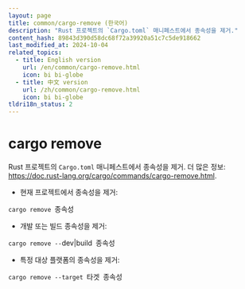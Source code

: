 ```yaml
---
layout: page
title: common/cargo-remove (한국어)
description: "Rust 프로젝트의 `Cargo.toml` 매니페스트에서 종속성을 제거."
content_hash: 89843d390d58dc68f72a39920a51c7c5de918662
last_modified_at: 2024-10-04
related_topics:
  - title: English version
    url: /en/common/cargo-remove.html
    icon: bi bi-globe
  - title: 中文 version
    url: /zh/common/cargo-remove.html
    icon: bi bi-globe
tldri18n_status: 2
---
```

# cargo remove

Rust 프로젝트의 `Cargo.toml` 매니페스트에서 종속성을 제거.
더 많은 정보: <https://doc.rust-lang.org/cargo/commands/cargo-remove.html>.

- 현재 프로젝트에서 종속성을 제거:

`cargo remove `<span class="tldr-var badge badge-pill bg-dark-lm bg-white-dm text-white-lm text-dark-dm font-weight-bold">종속성</span>

- 개발 또는 빌드 종속성을 제거:

`cargo remove --`<span class="tldr-var badge badge-pill bg-dark-lm bg-white-dm text-white-lm text-dark-dm font-weight-bold">dev|build</span>` `<span class="tldr-var badge badge-pill bg-dark-lm bg-white-dm text-white-lm text-dark-dm font-weight-bold">종속성</span>

- 특정 대상 플랫폼의 종속성을 제거:

`cargo remove --target `<span class="tldr-var badge badge-pill bg-dark-lm bg-white-dm text-white-lm text-dark-dm font-weight-bold">타겟</span>` `<span class="tldr-var badge badge-pill bg-dark-lm bg-white-dm text-white-lm text-dark-dm font-weight-bold">종속성</span>
